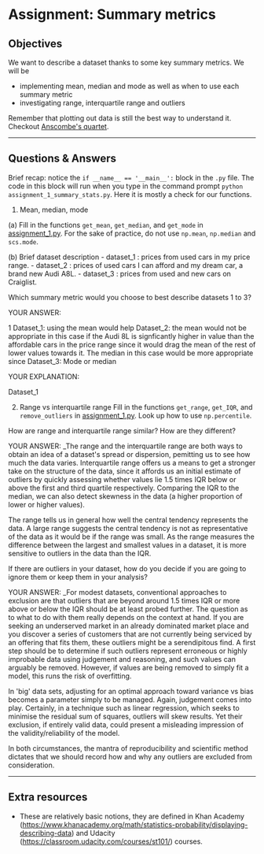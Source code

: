 # Assignment: Summary metrics

## Objectives

We want to describe a dataset thanks to some key summary metrics. We will be

  - implementing mean, median and mode as well as when to use each summary metric
  - investigating range, interquartile range and outliers

Remember that plotting out data is still the best way to understand it. Checkout [Anscombe's quartet](https://en.wikipedia.org/wiki/Anscombe's_quartet).

_______________________________________

## Questions & Answers

Brief recap: notice the `if __name__ == '__main__':` block in the `.py` file. The code in this block will run when you type in the command prompt `python assignment_1_summary_stats.py`. Here it is mostly a check for our functions.

1. Mean, median, mode

  (a) Fill in the functions `get_mean`, `get_median`, and `get_mode` in [assignment_1.py](../code/assignment_1.py). For the sake of practice, do not use `np.mean`, `np.median` and `scs.mode`.

  (b) Brief dataset description
    - dataset_1 : prices from used cars in my price range.
    - dataset_2 : prices of used cars I can afford and my dream car, a brand new Audi A8L.
    - dataset_3 : prices from used and new cars on Craiglist.

  Which summary metric would you choose to best describe datasets 1 to 3?

  YOUR ANSWER:
  
  1 Dataset_1: using the mean would help 
  	Dataset_2: the mean would not be appropriate in this case if the Audi 8L is signficantly higher in value than the affordable cars in the price range since it would drag the mean of the rest of lower values towards it.  The median in this case would be more appropriate since 
  	Dataset_3: Mode or median
   
 YOUR EXPLANATION:

Dataset_1 

2. Range vs interquartile range
  Fill in the functions `get_range`, `get_IQR`, and `remove_outliers` in [assignment_1.py](../code/assignment_1.py). Look up how to use `np.percentile`.

How are range and interquartile range similar? How are they different?

  YOUR ANSWER: _The range and the interquartile range are both ways to obtain an idea of a dataset's spread or dispersion, pemitting us to see how much the data varies.  Interquartile range offers us a means to get a stronger take on the structure of the data, since it affords us an initial estimate of outliers by quickly assessing whether values lie 1.5 times IQR below or above the first and third quartile respectively.  Comparing the IQR to the median, we can also detect skewness in the data (a higher proportion of lower or higher values).
  
  The range tells us in general how well the central tendency represents the data.  A large range suggests the central tendency is not as representative of the data as it would be if the range was small.  As the range measures the difference between the largest and smallest values in a dataset, it is more sensitive to outliers in the data than the IQR.

If there are outliers in your dataset, how do you decide if you are going to ignore them or keep them in your analysis?

  YOUR ANSWER: _For modest datasets, conventional approaches to exclusion are that outliers that are beyond around 1.5 times IQR or more above or below the IQR should be at least probed further.  The question as to what to do with them really depends on the context at hand. If you are seeking an underserved market in an already dominated market place and you discover a series of customers that are not currently being serviced by an offering that fits them, these outliers might be a serendipitous find.  A first step should be to determine if such outliers represent erroneous or highly improbable data using judgement and reasoning, and such values can arguably be removed.  However, if values are being removed to simply fit a model, this runs the risk of overfitting.

In 'big' data sets, adjusting for an optimal approach toward variance vs bias becomes a parameter simply to be managed.  Again, judgement comes into play.  Certainly, in a technique such as linear regression, which seeks to minimise the residual sum of squares, outliers will skew results.  Yet their exclusion, if entirely valid data, could present a misleading impression of the validity/reliability of the model.

In both circumstances, the mantra of reproducibility and scientific method dictates that we should record how and why any outliers are excluded from consideration.
  

_______________________________________
## Extra resources

- These are relatively basic notions, they are defined in Khan Academy (https://www.khanacademy.org/math/statistics-probability/displaying-describing-data) and Udacity (https://classroom.udacity.com/courses/st101/) courses.
